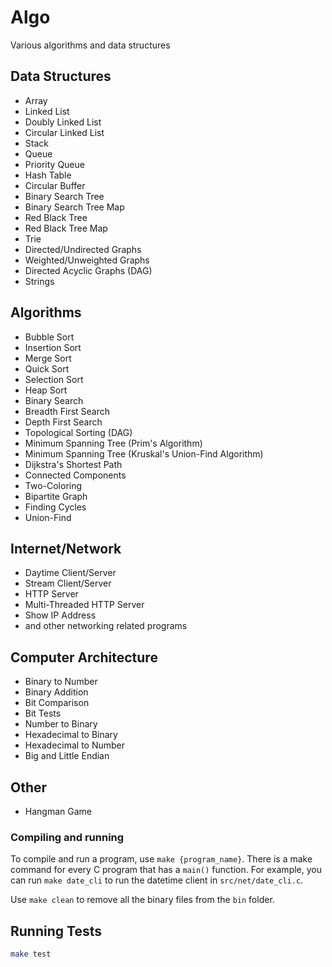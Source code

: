 # Algo
Various algorithms and data structures

## Data Structures
- Array
- Linked List
- Doubly Linked List
- Circular Linked List
- Stack
- Queue
- Priority Queue
- Hash Table
- Circular Buffer
- Binary Search Tree
- Binary Search Tree Map
- Red Black Tree
- Red Black Tree Map
- Trie
- Directed/Undirected Graphs
- Weighted/Unweighted Graphs
- Directed Acyclic Graphs (DAG)
- Strings

## Algorithms
- Bubble Sort
- Insertion Sort
- Merge Sort
- Quick Sort
- Selection Sort
- Heap Sort
- Binary Search
- Breadth First Search
- Depth First Search
- Topological Sorting (DAG)
- Minimum Spanning Tree (Prim's Algorithm)
- Minimum Spanning Tree (Kruskal's Union-Find Algorithm)
- Dijkstra's Shortest Path
- Connected Components
- Two-Coloring
- Bipartite Graph
- Finding Cycles
- Union-Find

## Internet/Network
- Daytime Client/Server
- Stream Client/Server
- HTTP Server
- Multi-Threaded HTTP Server
- Show IP Address
- and other networking related programs

## Computer Architecture
- Binary to Number
- Binary Addition
- Bit Comparison
- Bit Tests
- Number to Binary
- Hexadecimal to Binary
- Hexadecimal to Number
- Big and Little Endian

## Other
- Hangman Game

### Compiling and running
To compile and run a program, use `make {program_name}`. There is a make command for every C program that has a `main()` function. For example, you can run `make date_cli` to run the datetime client in `src/net/date_cli.c`.

Use `make clean` to remove all the binary files from the `bin` folder.

## Running Tests
```bash
make test
```

